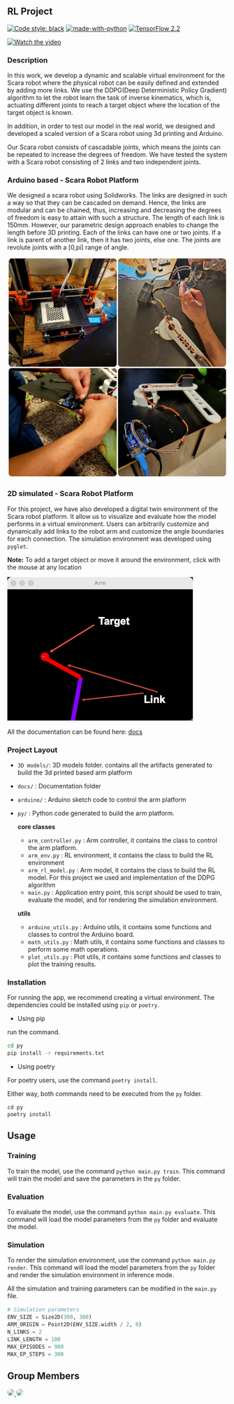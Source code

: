 ## RL Project

[![Code style: black](https://img.shields.io/badge/code%20style-black-000000.svg)](https://github.com/psf/black)
[![made-with-python](https://img.shields.io/badge/Made%20with-Python-1f425f.svg)](https://www.python.org/)
[![TensorFlow 2.2](https://img.shields.io/badge/TensorFlow-2.^-FF6F00?logo=tensorflow)](https://github.com/tensorflow/tensorflow/releases/tag/v2.2.0)


[![Watch the video](https://img.youtube.com/vi/vW3J3VzC5Ac/maxresdefault.jpg)](https://youtu.be/vW3J3VzC5Ac)

### Description

In this work, we develop a dynamic and scalable virtual environment for the Scara robot where the physical robot can be easily defined and extended by adding more links. We use the DDPG(Deep Deterministic Policy Gradient) algorithm to let the robot learn the task of inverse kinematics, which is, actuating different joints to reach a target object where the location of the target object is known.

In addition, in order to test our model in the real world, we designed and developed a scaled version of a Scara robot using 3d printing and Arduino.

Our Scara robot consists of cascadable joints, which means the joints can be repeated to increase the degrees of freedom. We have tested the system with a Scara robot consisting of 2 links and two independent joints.

### Arduino based - Scara Robot Platform

We designed a scara robot using Solidworks. The links are designed in such a way so that they can be cascaded on demand. Hence, the links are modular and can be chained, thus, increasing and decreasing the degrees of freedom is easy to attain with such a structure. The length of each link is 150mm. However, our parametric design approach enables to change the length before 3D printing. Each of the links can have one or two joints. If a link is parent of another link, then it has two joints, else one. The joints are revolute joints with a [0,pi] range of angle.

![robot setup](./media/images/robot.jpeg)

### 2D simulated - Scara Robot Platform
For this project, we have also developed a digital twin environment of the Scara robot platform. It allow us to visualize and evaluate how the model performs in a virtual environment. Users can arbitrarily customize and dynamically add links to the robot arm and customize the angle boundaries for each connection. The simulation environment was developed using `pyglet`. 

**Note:** To add a target object or move it around the environment, click with the mouse at any location

![Digital Twin](./media/images/env.png)


All the documentation can be found here: [docs](https://haruiz.github.io/rl-project)

### Project Layout

- `3D models/`: 3D models folder. contains all the artifacts generated to build the 3d printed based arm platform
- `docs/` : Documentation folder
- `arduino/` : Arduino sketch code to control the arm platform
- `py/` : Python code generated to build the arm platform.

    **core classes**

    - `arm_controller.py` : Arm controller, it contains the class to control the arm platform.
    - `arm_env.py` : RL environment, it contains the class to build the RL environment
    - `arm_rl_model.py` : Arm model, it contains the class to build the RL model. For this project we used and implementation of the DDPG algorithm
    - `main.py` : Application entry point, this script should be used to train, evaluate the model, and  for rendering the simulation environment.
    
    **utils**

    - `arduino_utils.py` : Arduino utils, it contains some functions and classes to control the Arduino board.
    - `math_utils.py` : Math utils, it contains some functions and classes to perform some math operations.
    - `plot_utils.py` : Plot utils, it contains some functions and classes to plot the training results.

### Installation

For running the app, we recommend creating a virtual environment. The dependencies could be installed using `pip` or `poetry`.

- Using pip

run the command.

```bash
cd py
pip install -r requirements.txt
```

- Using poetry

For poetry users, use the command `poetry install`. 

Either way, both commands need to be executed from the `py` folder.

```
cd py
poetry install
```

## Usage

### Training

To train the model, use the command `python main.py train`. This command will train the model and save the parameters in the `py` folder.

### Evaluation

To evaluate the model, use the command `python main.py evaluate`. This command will load the model parameters from the `py` folder and evaluate the model.

### Simulation

To render the simulation environment, use the command `python main.py render`. This command will load the model parameters from the `py` folder and render the simulation environment in inference mode.

All the simulation and training parameters can be modified in the `main.py` file.

```python
# Simulation parameters
ENV_SIZE = Size2D(300, 300)
ARM_ORIGIN = Point2D(ENV_SIZE.width / 2, 0)
N_LINKS = 2
LINK_LENGTH = 100
MAX_EPISODES = 900
MAX_EP_STEPS = 300
```

## Group Members

<a href="https://github.com/abulalarabi">
  <img src = "https://github.com/abulalarabi.png?size=50" target="_blank" style="border-radius: 50%;" />
</a>
<a href="https://github.com/haruiz" >
  <img src = "https://github.com/haruiz.png?size=50" target="_blank" style="border-radius: 50%;"/>
</a>


